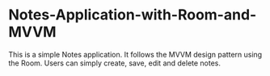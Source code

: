 # Notes-Application-with-Room-and-MVVM
This is a simple Notes application. It follows the MVVM design pattern using the Room. Users can simply create, save, edit and delete notes.
